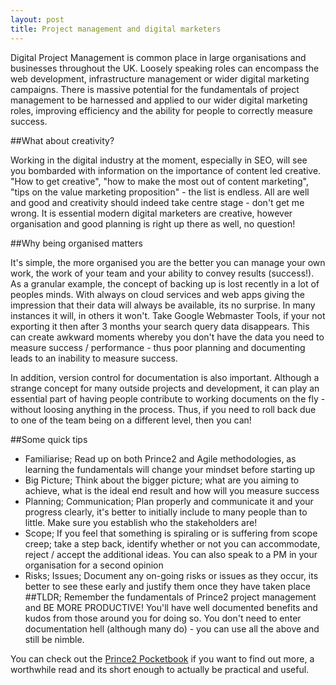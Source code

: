 ```yaml
---
layout: post
title: Project management and digital marketers
---
```

Digital Project Management is common place in large organisations and businesses throughout the UK. Loosely speaking roles can encompass the web development, infrastructure management or wider digital marketing campaigns. There is massive potential for the fundamentals of project management to be harnessed and applied to our wider digital marketing roles, improving efficiency and the ability for people to correctly measure success.

##What about creativity?

Working in the digital industry at the moment, especially in SEO, will see you bombarded with information on the importance of content led creative. "How to get creative", "how to make the most out of content marketing", "tips on the value marketing proposition" - the list is endless. All are well and good and creativity should indeed take centre stage - don't get me wrong. It is essential modern digital marketers are creative, however organisation and good planning is right up there as well, no question!

##Why being organised matters

It's simple, the more organised you are the better you can manage your own work, the work of your team and your ability to convey results (success!). As a granular example, the concept of backing up is lost recently in a lot of peoples minds. With always on cloud services and web apps giving the impression that their data will always be available, its no surprise. In many instances it will, in others it won't. Take Google Webmaster Tools, if your not exporting it then after 3 months your search query data disappears. This can create awkward moments whereby you don't have the data you need to measure success / performance - thus poor planning and documenting leads to an inability to measure success.

In addition, version control for documentation is also important. Although a strange concept for many outside projects and development, it can play an essential part of having people contribute to working documents on the fly - without loosing anything in the process. Thus, if you need to roll back due to one of the team being on a different level, then you can!

##Some quick tips

- Familiarise; Read up on both Prince2 and Agile methodologies, as learning the fundamentals will change your mindset before starting up
- Big Picture; Think about the bigger picture; what are you aiming to achieve, what is the ideal end result and how will you measure success
- Planning; Communication; Plan properly and communicate it and your progress clearly, it's better to initially include to many people than to little. Make sure you establish who the stakeholders are!
- Scope; If you feel that something is spiraling or is suffering from scope creep; take a step back, identify whether or not you can accommodate, reject / accept the additional ideas. You can also speak to a PM in your organisation for a second opinion
- Risks; Issues; Document any on-going risks or issues as they occur, its better to see these early and justify them once they have taken place
##TLDR; Remember the fundamentals of Prince2 project management and BE MORE PRODUCTIVE! You'll have well documented benefits and kudos from those around you for doing so. You don't need to enter documentation hell (although many do) - you can use all the above and still be nimble.

You can check out the [Prince2 Pocketbook](http://www.amazon.co.uk/gp/product/0113311990/ref=as_li_ss_tl?ie=UTF8&amp;camp=1634&amp;creative=19450&amp;creativeASIN=0113311990&amp;linkCode=as2&amp;tag=calsheblo-21) if you want to find out more, a worthwhile read and its short enough to actually be practical and useful.
